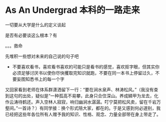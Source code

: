 # As An Undergrad 本科的一路走来


一切要从大学是什么的定义谈起

是否有必要谈这么根本？有

。。。救命



先堆积一些想对未来的自己说的句子吧

- 不要喜欢看书，喜欢看书喜欢的可能只是看书的感觉，喜欢抠字眼，但其实你必须足够讨厌书以使你尽快攫取完知识就跑，不要在同一本书上停留过久，不要妄图知悉书上的每一个字



又回家看到老师在体系群潇洒留下一行：“要在涧水泉声、林涛松风。”（我没有查到这句的出处，疑似是“一种孤高不易攀，此身只合住深山。养成鳞甲为龙去，化作云涛待鹤还。声入空林人寂寂，响归幽涧水潺潺。叮宁莫把松风卖，留在千岩万壑间。”一首诗？）有同学接：换个形式陪大家，都在的。于是又感到何必道别，我已经把这些年各位所有人赠予我的知识、性格、观念、力量全部带在身上带走了。